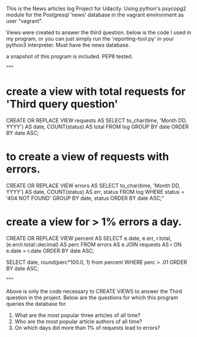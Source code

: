 This is the News articles log Project for Udacity. Using python's psycopg2 module for the Postgresql 'news' database in the vagrant 
environment as user "vagrant".

Views were created to answer the third question. below is the code I used in my program, or you can just simply run the 'reporting-tool.py' in your python3 interpreter. Must have the news database. 

a snapshot of this program is included.
PEP8 tested.


""" 

# create a view with total requests for 'Third query question'

CREATE OR REPLACE VIEW requests AS 
SELECT to_char(time, 'Month DD, YYYY') AS date, 
COUNT(status) AS total 
FROM log 
GROUP BY date 
ORDER BY date ASC; 

# to create a view of requests with errors.

CREATE OR REPLACE VIEW errors AS 
SELECT to_char(time, 'Month DD, YYYY') AS date, 
COUNT(status) AS err, status 
FROM log 
WHERE status = '404 NOT FOUND' 
GROUP BY date, status 
ORDER BY date ASC;"

# create a view for > 1% errors a day.

CREATE OR REPLACE VIEW percent AS 
SELECT e.date, e.err, r.total, (e.err/r.total::decimal) AS perc 
FROM errors AS e JOIN requests AS r ON e.date = r.date 
ORDER BY date ASC;

SELECT date, round(perc*100.0, 1) from percent 
WHERE perc > .01 
ORDER BY date ASC;

"""

Above is only the code necessary to CREATE VIEWS to answer the Third question in the project.
Below are the questions for which this program queries the database for.

1. What are the most popular three articles of all time?
2. Who are the most popular article authors of all time? 
3. On which days did more than 1% of requests lead to errors?
